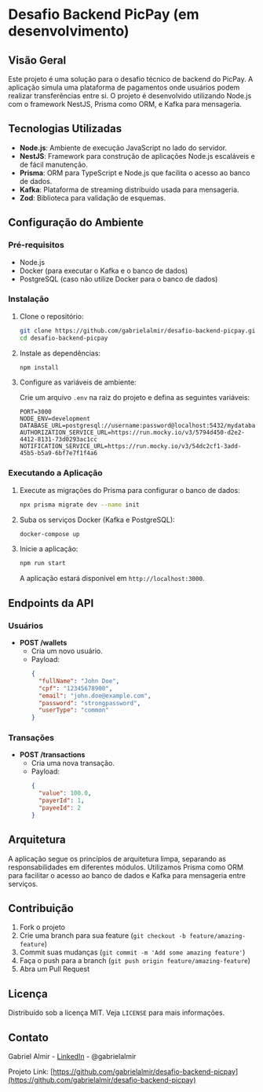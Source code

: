 # Desafio Backend PicPay (em desenvolvimento)

## Visão Geral

Este projeto é uma solução para o desafio técnico de backend do PicPay. A aplicação simula uma plataforma de pagamentos onde usuários podem realizar transferências entre si. O projeto é desenvolvido utilizando Node.js com o framework NestJS, Prisma como ORM, e Kafka para mensageria.

## Tecnologias Utilizadas

- **Node.js**: Ambiente de execução JavaScript no lado do servidor.
- **NestJS**: Framework para construção de aplicações Node.js escaláveis e de fácil manutenção.
- **Prisma**: ORM para TypeScript e Node.js que facilita o acesso ao banco de dados.
- **Kafka**: Plataforma de streaming distribuído usada para mensageria.
- **Zod**: Biblioteca para validação de esquemas.

## Configuração do Ambiente

### Pré-requisitos

- Node.js
- Docker (para executar o Kafka e o banco de dados)
- PostgreSQL (caso não utilize Docker para o banco de dados)

### Instalação

1. Clone o repositório:

    ```bash
    git clone https://github.com/gabrielalmir/desafio-backend-picpay.git
    cd desafio-backend-picpay
    ```

2. Instale as dependências:

    ```bash
    npm install
    ```

3. Configure as variáveis de ambiente:

    Crie um arquivo `.env` na raiz do projeto e defina as seguintes variáveis:

    ```env
    PORT=3000
    NODE_ENV=development
    DATABASE_URL=postgresql://username:password@localhost:5432/mydatabase
    AUTHORIZATION_SERVICE_URL=https://run.mocky.io/v3/5794d450-d2e2-4412-8131-73d0293ac1cc
    NOTIFICATION_SERVICE_URL=https://run.mocky.io/v3/54dc2cf1-3add-45b5-b5a9-6bf7e7f1f4a6
    ```

### Executando a Aplicação

1. Execute as migrações do Prisma para configurar o banco de dados:

    ```bash
    npx prisma migrate dev --name init
    ```

2. Suba os serviços Docker (Kafka e PostgreSQL):

    ```bash
    docker-compose up
    ```

3. Inicie a aplicação:

    ```bash
    npm run start
    ```

    A aplicação estará disponível em `http://localhost:3000`.

## Endpoints da API

### Usuários

- **POST /wallets**
  - Cria um novo usuário.
  - Payload:
    ```json
    {
      "fullName": "John Doe",
      "cpf": "12345678900",
      "email": "john.doe@example.com",
      "password": "strongpassword",
      "userType": "common"
    }
    ```

### Transações

- **POST /transactions**
  - Cria uma nova transação.
  - Payload:
    ```json
    {
      "value": 100.0,
      "payerId": 1,
      "payeeId": 2
    }
    ```

## Arquitetura

A aplicação segue os princípios de arquitetura limpa, separando as responsabilidades em diferentes módulos. Utilizamos Prisma como ORM para facilitar o acesso ao banco de dados e Kafka para mensageria entre serviços.

## Contribuição

1. Fork o projeto
2. Crie uma branch para sua feature (`git checkout -b feature/amazing-feature`)
3. Commit suas mudanças (`git commit -m 'Add some amazing feature'`)
4. Faça o push para a branch (`git push origin feature/amazing-feature`)
5. Abra um Pull Request

## Licença

Distribuído sob a licença MIT. Veja `LICENSE` para mais informações.

## Contato

Gabriel Almir - [LinkedIn](https://www.linkedin.com/in/gabrielalmir/) - @gabrielalmir

Projeto Link: [https://github.com/gabrielalmir/desafio-backend-picpay](https://github.com/gabrielalmir/desafio-backend-picpay)
